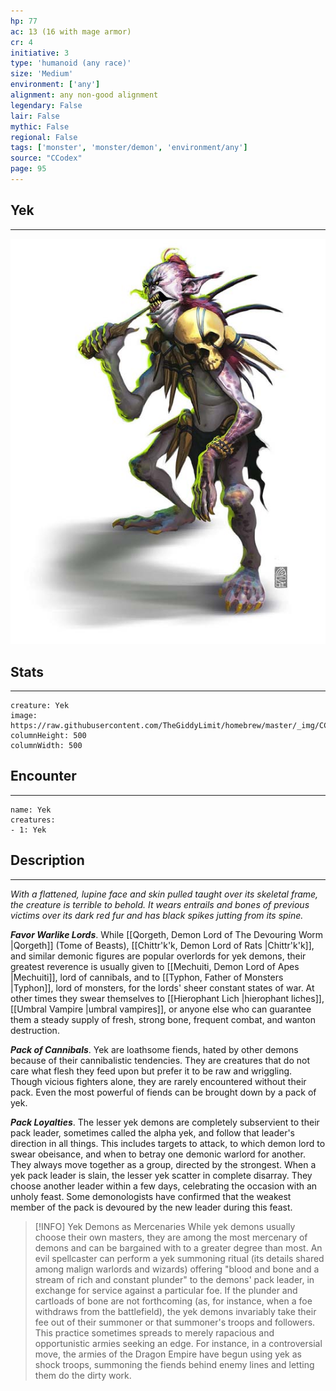 ```yaml
---
hp: 77
ac: 13 (16 with mage armor)
cr: 4
initiative: 3
type: 'humanoid (any race)'    
size: 'Medium'
environment: ['any']
alignment: any non-good alignment
legendary: False
lair: False
mythic: False
regional: False
tags: ['monster', 'monster/demon', 'environment/any']
source: "CCodex"
page: 95
---
```


## Yek
---

![|600](https://raw.githubusercontent.com/TheGiddyLimit/homebrew/master/_img/CCodex/yek.jpg)

## Stats
---

```statblock
creature: Yek
image: https://raw.githubusercontent.com/TheGiddyLimit/homebrew/master/_img/CCodex/yek_token.png
columnHeight: 500
columnWidth: 500
```

## Encounter
---

```encounter-table
name: Yek
creatures:
- 1: Yek
```

## Description
---
_With a flattened, lupine face and skin pulled taught over its skeletal frame, the creature is terrible to behold. It wears entrails and bones of previous victims over its dark red fur and has black spikes jutting from its spine._

**_Favor Warlike Lords_**. While [[Qorgeth, Demon Lord of The Devouring Worm \|Qorgeth]] (Tome of Beasts), [[Chittr'k'k, Demon Lord of Rats \|Chittr'k'k]], and similar demonic figures are popular overlords for yek demons, their greatest reverence is usually given to [[Mechuiti, Demon Lord of Apes \|Mechuiti]], lord of cannibals, and to [[Typhon, Father of Monsters \|Typhon]], lord of monsters, for the lords' sheer constant states of war. At other times they swear themselves to [[Hierophant Lich \|hierophant liches]], [[Umbral Vampire \|umbral vampires]], or anyone else who can guarantee them a steady supply of fresh, strong bone, frequent combat, and wanton destruction.


**_Pack of Cannibals_**. Yek are loathsome fiends, hated by other demons because of their cannibalistic tendencies. They are creatures that do not care what flesh they feed upon but prefer it to be raw and wriggling. Though vicious fighters alone, they are rarely encountered without their pack. Even the most powerful of fiends can be brought down by a pack of yek.


**_Pack Loyalties_**. The lesser yek demons are completely subservient to their pack leader, sometimes called the alpha yek, and follow that leader's direction in all things. This includes targets to attack, to which demon lord to swear obeisance, and when to betray one demonic warlord for another. They always move together as a group, directed by the strongest. When a yek pack leader is slain, the lesser yek scatter in complete disarray. They choose another leader within a few days, celebrating the occasion with an unholy feast. Some demonologists have confirmed that the weakest member of the pack is devoured by the new leader during this feast.


> [!INFO] Yek Demons as Mercenaries
>While yek demons usually choose their own masters, they are among the most mercenary of demons and can be bargained with to a greater degree than most. An evil spellcaster can perform a yek summoning ritual (its details shared among malign warlords and wizards) offering "blood and bone and a stream of rich and constant plunder" to the demons' pack leader, in exchange for service against a particular foe. If the plunder and cartloads of bone are not forthcoming (as, for instance, when a foe withdraws from the battlefield), the yek demons invariably take their fee out of their summoner or that summoner's troops and followers.
>This practice sometimes spreads to merely rapacious and opportunistic armies seeking an edge. For instance, in a controversial move, the armies of the Dragon Empire have begun using yek as shock troops, summoning the fiends behind enemy lines and letting them do the dirty work.






